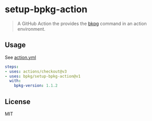 setup-bpkg-action
=================

> A GitHub Action the provides the [bkpg](https://github.com/bpkg/bpkg)
> command in an action environment.

## Usage

See [action.yml](action.yml)

```yaml
steps:
- uses: actions/checkout@v3
- uses: bpkg/setup-bpkg-action@v1
  with:
    bpkg-version: 1.1.2
```

## License

MIT
